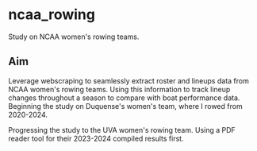 # ncaa_rowing
Study on NCAA women's rowing teams.

## Aim 
Leverage webscraping to seamlessly extract roster and lineups data from NCAA women's rowing teams. Using this information to track lineup changes throughout a season to compare with boat performance data. Beginning the study on Duquense's women's team, where I rowed from 2020-2024.


Progressing the study to the UVA women's rowing team. Using a PDF reader tool for their 2023-2024 compiled results first.